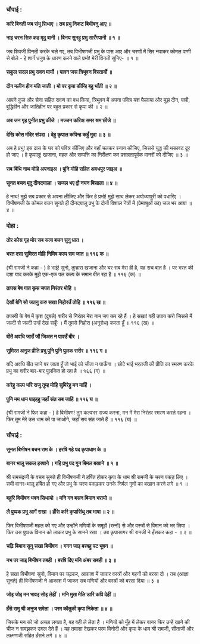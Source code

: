 ### चौपाई :

#### करि बिनती जब संभु सिधाए । तब प्रभु निकट बिभीषनु आए ॥
#### नाइ चरन सिरु कह मृदु बानी । बिनय सुनहु प्रभु सारँगपानी ॥ १ ॥

जब शिवजी विनती करके चले गए, तब विभीषणजी प्रभु के पास आए और चरणों में सिर नवाकर कोमल वाणी से बोले - हे शार्गं धनुष के धारण करने वाले प्रभो! मेरी विनती सुनिए- ॥ १ ॥

#### सकुल सदल प्रभु रावन मार्यो । पावन जस त्रिभुवन विस्तार्यो ॥
#### दीन मलीन हीन मति जाती । मो पर कृपा कीन्हि बहु भाँती ॥ २ ॥

आपने कुल और सेना सहित रावण का वध किया, त्रिभुवन में अपना पवित्र यश फैलाया और मुझ दीन, पापी, बुद्धिहीन और जातिहीन पर बहुत प्रकार से कृपा की ॥ २ ॥

#### अब जन गृह पुनीत प्रभु कीजे । मज्जन करिअ समर श्रम छीजे ॥
#### देखि कोस मंदिर संपदा । देहु कृपाल कपिन्ह कहुँ मुदा ॥ ३ ॥

अब हे प्रभु! इस दास के घर को पवित्र कीजिए और वहाँ चलकर स्नान कीजिए, जिससे युद्ध की थकावट दूर हो जाए । हे कृपालु! खजाना, महल और सम्पत्ति का निरीक्षण कर प्रसन्नतापूर्वक वानरों को दीजिए ॥ ३ ॥

#### सब बिधि नाथ मोहि अपनाइअ । पुनि मोहि सहित अवधपुर जाइअ ॥
#### सुनत बचन मृदु दीनदयाला । सजल भए द्वौ नयन बिसाला ॥ ४ ॥

हे नाथ! मुझे सब प्रकार से अपना लीजिए और फिर हे प्रभो! मुझे साथ लेकर अयोध्यापुरी को पधारिए । विभीषणजी के कोमल वचन सुनते ही दीनदयालु प्रभु के दोनों विशाल नेत्रों में (प्रेमाश्रुओं का) जल भर आया ॥ ४ ॥

### दोहा :

#### तोर कोस गृह मोर सब सत्य बचन सुनु भ्रात ।
#### भरत दसा सुमिरत मोहि निमिष कल्प सम जात ॥ ११६ क ॥

(श्री रामजी ने कहा - ) हे भाई! सुनो, तुम्हारा खजाना और घर सब मेरा ही है, यह सच बात है । पर भरत की दशा याद करके मुझे एक-एक पल कल्प के समान बीत रहा है ॥ ११६ (क) ॥

#### तापस बेष गात कृस जपत निरंतर मोहि ।
#### देखौं बेगि सो जतनु करु सखा निहोरउँ तोहि ॥ ११६ ख ॥

तपस्वी के वेष में कृश (दुबले) शरीर से निरंतर मेरा नाम जप कर रहे हैं । हे सखा! वही उपाय करो जिससे मैं जल्दी से जल्दी उन्हें देख सकूँ । मैं तुमसे निहोरा (अनुरोध) करता हूँ ॥ ११६ (ख) ॥

#### बीतें अवधि जाउँ जौं जिअत न पावउँ बीर ।
#### सुमिरत अनुज प्रीति प्रभु पुनि पुनि पुलक सरीर ॥ ११६ ग ॥

यदि अवधि बीत जाने पर जाता हूँ तो भाई को जीता न पाऊँगा । छोटे भाई भरतजी की प्रीति का स्मरण करके प्रभु का शरीर बार-बार पुलकित हो रहा है ॥ १६६ (ग) ॥

#### करेहु कल्प भरि राजु तुम्ह मोहि सुमिरेहु मन माहिं ।
#### पुनि मम धाम पाइहहु जहाँ संत सब जाहिं ॥ ११६ घ ॥

(श्री रामजी ने फिर कहा - ) हे विभीषण! तुम कल्पभर राज्य करना, मन में मेरा निरंतर स्मरण करते रहना । फिर तुम मेरे उस धाम को पा जाओगे, जहाँ सब संत जाते हैं ॥ ११६ (घ) ॥

### चौपाई :

#### सुनत बिभीषन बचन राम के । हरषि गहे पद कृपाधाम के ॥
#### बानर भालु सकल हरषाने । गहि प्रभु पद गुन बिमल बखाने ॥ १ ॥

श्री रामचंद्रजी के वचन सुनते ही विभीषणजी ने हर्षित होकर कृपा के धाम श्री रामजी के चरण पकड़ लिए । सभी वानर-भालू हर्षित हो गए और प्रभु के चरण पकड़कर उनके निर्मल गुणों का बखान करने लगे ॥ १ ॥

#### बहुरि विभीषन भवन सिधायो । मनि गन बसन बिमान भरायो ॥
#### लै पुष्पक प्रभु आगें राखा । हँसि करि कृपासिंधु तब भाषा ॥ २ ॥

फिर विभीषणजी महल को गए और उन्होंने मणियों के समूहों (रत्नों) से और वस्त्रों से विमान को भर लिया । फिर उस पुष्पक विमान को लाकर प्रभु के सामने रखा । तब कृपासागर श्री रामजी ने हँसकर कहा - ॥ २ ॥

#### चढ़ि बिमान सुनु सखा बिभीषन । गगन जाइ बरषहु पट भूषन ॥
#### नभ पर जाइ बिभीषन तबही । बरषि दिए मनि अंबर सबही ॥ ३ ॥

हे सखा विभीषण! सुनो, विमान पर चढ़कर, आकाश में जाकर वस्त्रों और गहनों को बरसा दो । तब (आज्ञा सुनते) ही विभीषणजी ने आकाश में जाकर सब मणियों और वस्त्रों को बरसा दिया ॥ ३ ॥

#### जोइ जोइ मन भावइ सोइ लेहीं । मनि मुख मेलि डारि कपि देहीं ॥
#### हँसे रामु श्री अनुज समेता । परम कौतुकी कृपा निकेता ॥ ४ ॥

जिसके मन को जो अच्छा लगता है, वह वही ले लेता है । मणियों को मुँह में लेकर वानर फिर उन्हें खाने की चीज न समझकर उगल देते हैं । यह तमाशा देखकर परम विनोदी और कृपा के धाम श्री रामजी, सीताजी और लक्ष्मणजी सहित हँसने लगे ॥ ४ ॥